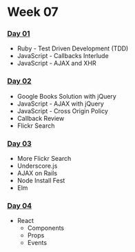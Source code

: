 # Week 07



### [Day 01](../week-05/day-01.md)

* Ruby - Test Driven Development \(TDD\)
* JavaScript - Callbacks Interlude
* JavaScript - AJAX and XHR

### [Day 02](../week-05/day-02.md)

* Google Books Solution with jQuery
* JavaScript - AJAX with jQuery
* JavaScript - Cross Origin Policy
* Callback Review
* Flickr Search

### [Day 03](../week-05/day-03.md)

* More Flickr Search
* Underscore.js
* AJAX on Rails
* Node Install Fest
* Elm

### [Day 04](../week-05/day-04.md)

* React
  * Components
  * Props
  * Events

